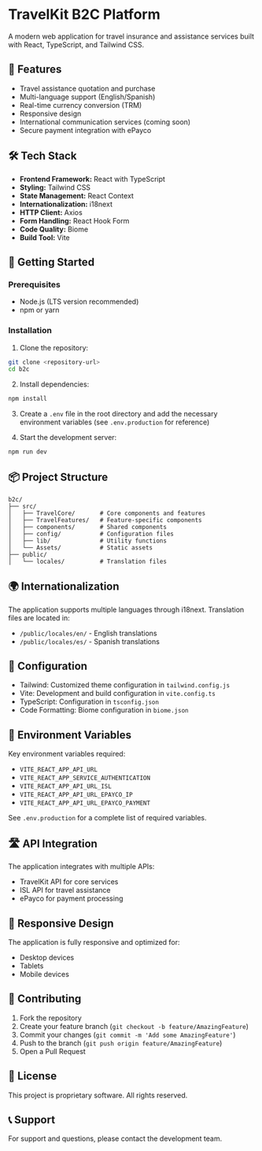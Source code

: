 # TravelKit B2C Platform

A modern web application for travel insurance and assistance services built with React, TypeScript, and Tailwind CSS.

## 🌟 Features

- Travel assistance quotation and purchase
- Multi-language support (English/Spanish)
- Real-time currency conversion (TRM)
- Responsive design
- International communication services (coming soon)
- Secure payment integration with ePayco

## 🛠 Tech Stack

- **Frontend Framework:** React with TypeScript
- **Styling:** Tailwind CSS
- **State Management:** React Context
- **Internationalization:** i18next
- **HTTP Client:** Axios
- **Form Handling:** React Hook Form
- **Code Quality:** Biome
- **Build Tool:** Vite

## 🚀 Getting Started

### Prerequisites

- Node.js (LTS version recommended)
- npm or yarn

### Installation

1. Clone the repository:
```bash
git clone <repository-url>
cd b2c
```

2. Install dependencies:
```bash
npm install
```

3. Create a `.env` file in the root directory and add the necessary environment variables (see `.env.production` for reference)

4. Start the development server:
```bash
npm run dev
```

## 📦 Project Structure
```
b2c/
├── src/
│   ├── TravelCore/       # Core components and features
│   ├── TravelFeatures/   # Feature-specific components
│   ├── components/       # Shared components
│   ├── config/           # Configuration files
│   ├── lib/              # Utility functions
│   └── Assets/           # Static assets
├── public/
│   └── locales/          # Translation files
```

## 🌍 Internationalization
The application supports multiple languages through i18next. Translation files are located in:

- `/public/locales/en/` - English translations
- `/public/locales/es/` - Spanish translations

## 🔧 Configuration
- Tailwind: Customized theme configuration in `tailwind.config.js`
- Vite: Development and build configuration in `vite.config.ts`
- TypeScript: Configuration in `tsconfig.json`
- Code Formatting: Biome configuration in `biome.json`

## 🔐 Environment Variables
Key environment variables required:

- `VITE_REACT_APP_API_URL`
- `VITE_REACT_APP_SERVICE_AUTHENTICATION`
- `VITE_REACT_APP_API_URL_ISL`
- `VITE_REACT_APP_API_URL_EPAYCO_IP`
- `VITE_REACT_APP_API_URL_EPAYCO_PAYMENT`

See `.env.production` for a complete list of required variables.

## 🛣 API Integration
The application integrates with multiple APIs:

- TravelKit API for core services
- ISL API for travel assistance
- ePayco for payment processing

## 📱 Responsive Design
The application is fully responsive and optimized for:

- Desktop devices
- Tablets
- Mobile devices

## 🤝 Contributing
1. Fork the repository
2. Create your feature branch (`git checkout -b feature/AmazingFeature`)
3. Commit your changes (`git commit -m 'Add some AmazingFeature'`)
4. Push to the branch (`git push origin feature/AmazingFeature`)
5. Open a Pull Request

## 📄 License
This project is proprietary software. All rights reserved.

## 📞 Support
For support and questions, please contact the development team.
